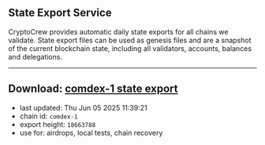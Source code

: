 ## State Export Service
CryptoCrew provides automatic daily state exports for all chains we validate. State export files can be used as genesis files and are a snapshot of the current blockchain state, including all validators, accounts, balances and delegations.

---
**Download: [comdex-1 state export](https://dl-eu2.ccvalidators.com/SERVICE/comdex/comdex-1_export_18663788.json)**
---

- last updated: Thu Jun 05 2025 11:39:21
- chain id: `comdex-1`
- export height: `18663788`
- use for: airdrops, local tests, chain recovery
